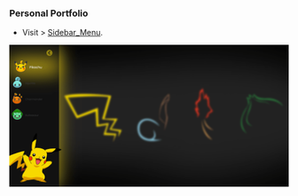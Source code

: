 ### Personal Portfolio

- Visit > [Sidebar_Menu](https://ugurkarakurt.github.io/Frontend-Challanges/Sidebar_Menu/).

![image info](assets/images/screenshot.png)
